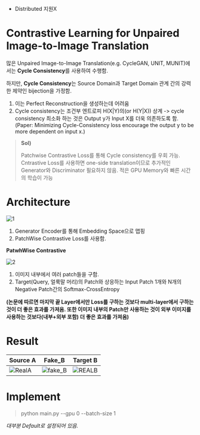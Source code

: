 - Distributed 지원X

# Contrastive Learning for Unpaired Image-to-Image Translation

많은 Unpaired Image-to-Image Translation(e.g. CycleGAN, UNIT, MUNIT)에서는 **Cycle Consistency**를 사용하여 수행함.
 
하지만, **Cycle Consistency**는 Source Domain과 Target Domain 관계 간의 강력한 제약인 bijection을 가정함.
1) 이는 Perfect Reconstruction을 생성하는데 어려움
2) Cycle consistency는 조건부 엔트로피 H(X|Y)의(or H(Y|X)) 상계 -> cycle consistency 최소화 하는 것은 Output y가 Input X를 더욱
의존하도록 함.(Paper: Minimizing Cycle-Consistency loss encourage the output y to be more dependent on input x.)

> **Sol)**
> 
> Patchwise Contrastive Loss를 통해 Cycle consistency를 우회 가능.
> Cntrastive Loss를 사용하면 one-side translation이므로 추가적인 Generator와 Discriminator 필요하지 않음.
> 적은 GPU Memory와 빠른 시간의 학습이 가능
> 
> 
# Architecture

![1](https://user-images.githubusercontent.com/76771847/155045674-16b7a752-d03d-4139-9832-f095b3c3c618.png)

1. Generator Encoder를 통해 Embedding Space으로 맵핑
2. PatchWise Contrastive Loss를 사용함.

**PatwhWise Contrastive**

![2](https://user-images.githubusercontent.com/76771847/155045845-71586009-1162-4b63-9a21-e6fa8d0a449b.png)

1. 이미지 내부에서 여러 patch들을 구함. 
2. Target(Query, 얼룩말 머리)의 Patch와 상응하는 Input Patch 1개와 N개의 Negative Patch간의 Softmax-CrossEntropy

**(논문에 따르면 마지막 끝 Layer에서만 Loss를 구하는 것보다 multi-layer에서 구하는 것이 더 좋은 효과를 가져옴. 또한 이미지 내부의 Patch만 사용하는
것이 외부 이미지를 사용하는 것보다(내부+외부 포함) 더 좋은 효과를 가져옴)**

# Result

| **Source A** | **Fake_B** | **Target B** |
|-------------|------------|--------------|
|![RealA](https://user-images.githubusercontent.com/76771847/155834413-1cb2a17e-8c22-4090-89f2-3f768ecf5e1a.png)| ![fake_B](https://user-images.githubusercontent.com/76771847/155834428-fe91e19e-9e58-4930-af1a-d067dadbec81.png)| ![REALB](https://user-images.githubusercontent.com/76771847/155834431-c0cbca8d-567c-44c3-9d7a-e5adcd8d25d9.png)|


# Implement

> python main.py --gpu 0 --batch-size 1 

*대부분 Default로 설정되어 있음.*
